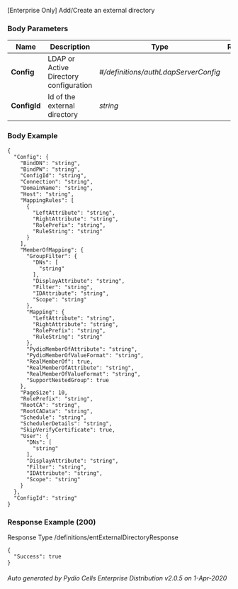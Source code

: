 






 
[Enterprise Only] Add/Create an external directory  


### Body Parameters

Name | Description | Type | Required
---|---|---|---
**Config** | LDAP or Active Directory configuration | _#/definitions/authLdapServerConfig_ |   
**ConfigId** | Id of the external directory | _string_ |   


### Body Example
```
{
  "Config": {
    "BindDN": "string",
    "BindPW": "string",
    "ConfigId": "string",
    "Connection": "string",
    "DomainName": "string",
    "Host": "string",
    "MappingRules": [
      {
        "LeftAttribute": "string",
        "RightAttribute": "string",
        "RolePrefix": "string",
        "RuleString": "string"
      }
    ],
    "MemberOfMapping": {
      "GroupFilter": {
        "DNs": [
          "string"
        ],
        "DisplayAttribute": "string",
        "Filter": "string",
        "IDAttribute": "string",
        "Scope": "string"
      },
      "Mapping": {
        "LeftAttribute": "string",
        "RightAttribute": "string",
        "RolePrefix": "string",
        "RuleString": "string"
      },
      "PydioMemberOfAttribute": "string",
      "PydioMemberOfValueFormat": "string",
      "RealMemberOf": true,
      "RealMemberOfAttribute": "string",
      "RealMemberOfValueFormat": "string",
      "SupportNestedGroup": true
    },
    "PageSize": 10,
    "RolePrefix": "string",
    "RootCA": "string",
    "RootCAData": "string",
    "Schedule": "string",
    "SchedulerDetails": "string",
    "SkipVerifyCertificate": true,
    "User": {
      "DNs": [
        "string"
      ],
      "DisplayAttribute": "string",
      "Filter": "string",
      "IDAttribute": "string",
      "Scope": "string"
    }
  },
  "ConfigId": "string"
}
```






### Response Example (200)
Response Type /definitions/entExternalDirectoryResponse

```
{
  "Success": true
}
```




###### Auto generated by Pydio Cells Enterprise Distribution v2.0.5 on 1-Apr-2020
